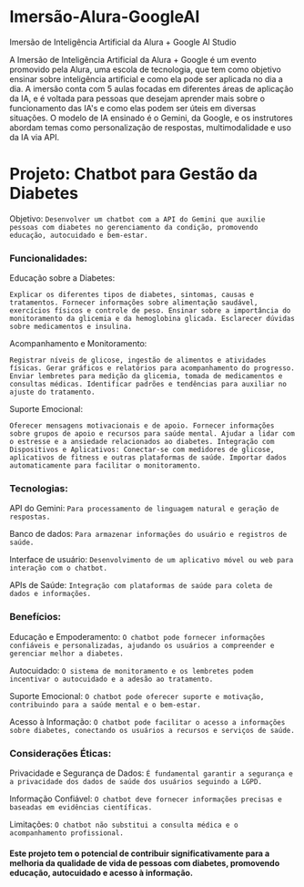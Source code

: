 # Imersão-Alura-GoogleAI

Imersão de Inteligência Artificial da Alura + Google AI Studio

A Imersão de Inteligência Artificial da Alura + Google é um evento promovido pela Alura, uma escola de tecnologia, que tem como objetivo ensinar sobre inteligência artificial e como ela pode ser aplicada no dia a dia. A imersão conta com 5 aulas focadas em diferentes áreas de aplicação da IA, e é voltada para pessoas que desejam aprender mais sobre o funcionamento das IA's e como elas podem ser úteis em diversas situações. O modelo de IA ensinado é o Gemini, da Google, e os instrutores abordam temas como personalização de respostas, multimodalidade e uso da IA via API.

# Projeto: Chatbot para Gestão da Diabetes

Objetivo: `Desenvolver um chatbot com a API do Gemini que auxilie pessoas com diabetes no gerenciamento da condição, promovendo educação, autocuidado e bem-estar.`

### Funcionalidades:

Educação sobre a Diabetes:

`Explicar os diferentes tipos de diabetes, sintomas, causas e tratamentos.
Fornecer informações sobre alimentação saudável, exercícios físicos e controle de peso.
Ensinar sobre a importância do monitoramento da glicemia e da hemoglobina glicada.
Esclarecer dúvidas sobre medicamentos e insulina.`

Acompanhamento e Monitoramento:

`Registrar níveis de glicose, ingestão de alimentos e atividades físicas.
Gerar gráficos e relatórios para acompanhamento do progresso.
Enviar lembretes para medição da glicemia, tomada de medicamentos e consultas médicas.
Identificar padrões e tendências para auxiliar no ajuste do tratamento.`

Suporte Emocional:

`Oferecer mensagens motivacionais e de apoio.
Fornecer informações sobre grupos de apoio e recursos para saúde mental.
Ajudar a lidar com o estresse e a ansiedade relacionados ao diabetes.
Integração com Dispositivos e Aplicativos:
Conectar-se com medidores de glicose, aplicativos de fitness e outras plataformas de saúde.
Importar dados automaticamente para facilitar o monitoramento.`

### Tecnologias:

API do Gemini: `Para processamento de linguagem natural e geração de respostas.`

Banco de dados: `Para armazenar informações do usuário e registros de saúde.`

Interface de usuário: `Desenvolvimento de um aplicativo móvel ou web para interação com o chatbot.`

APIs de Saúde: `Integração com plataformas de saúde para coleta de dados e informações.`

### Benefícios:

Educação e Empoderamento: `O chatbot pode fornecer informações confiáveis e personalizadas, ajudando os usuários a compreender e gerenciar melhor a diabetes.`

Autocuidado: `O sistema de monitoramento e os lembretes podem incentivar o autocuidado e a adesão ao tratamento.`

Suporte Emocional: `O chatbot pode oferecer suporte e motivação, contribuindo para a saúde mental e o bem-estar.`

Acesso à Informação: `O chatbot pode facilitar o acesso a informações sobre diabetes, conectando os usuários a recursos e serviços de saúde.`

### Considerações Éticas:

Privacidade e Segurança de Dados: `É fundamental garantir a segurança e a privacidade dos dados de saúde dos usuários seguindo a LGPD.`

Informação Confiável: `O chatbot deve fornecer informações precisas e baseadas em evidências científicas.`

Limitações: `O chatbot não substitui a consulta médica e o acompanhamento profissional.`

#### Este projeto tem o potencial de contribuir significativamente para a melhoria da qualidade de vida de pessoas com diabetes, promovendo educação, autocuidado e acesso à informação.
